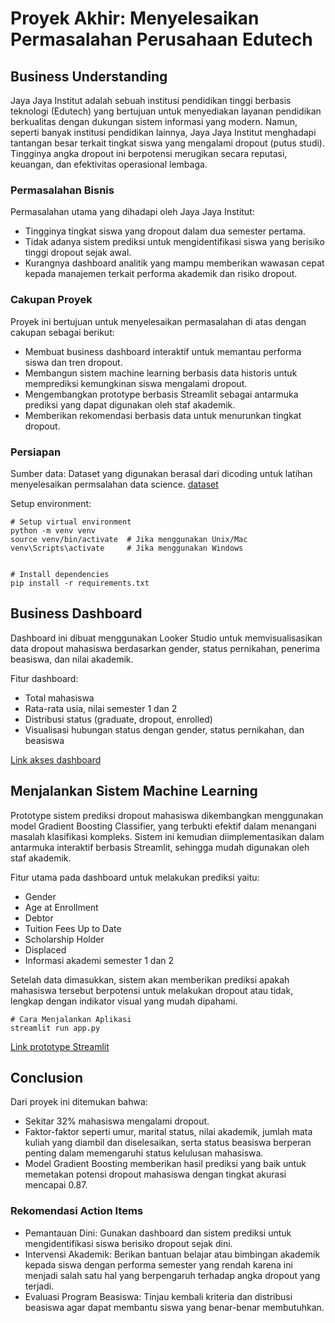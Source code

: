# Proyek Akhir: Menyelesaikan Permasalahan Perusahaan Edutech

## Business Understanding
Jaya Jaya Institut adalah sebuah institusi pendidikan tinggi berbasis teknologi (Edutech) yang bertujuan untuk menyediakan layanan pendidikan berkualitas dengan dukungan sistem informasi yang modern. Namun, seperti banyak institusi pendidikan lainnya, Jaya Jaya Institut menghadapi tantangan besar terkait tingkat siswa yang mengalami dropout (putus studi). Tingginya angka dropout ini berpotensi merugikan secara reputasi, keuangan, dan efektivitas operasional lembaga.

### Permasalahan Bisnis
Permasalahan utama yang dihadapi oleh Jaya Jaya Institut:
- Tingginya tingkat siswa yang dropout dalam dua semester pertama.
- Tidak adanya sistem prediksi untuk mengidentifikasi siswa yang berisiko tinggi dropout sejak awal.
- Kurangnya dashboard analitik yang mampu memberikan wawasan cepat kepada manajemen terkait performa akademik dan risiko dropout.

### Cakupan Proyek
Proyek ini bertujuan untuk menyelesaikan permasalahan di atas dengan cakupan sebagai berikut:
- Membuat business dashboard interaktif untuk memantau performa siswa dan tren dropout.
- Membangun sistem machine learning berbasis data historis untuk memprediksi kemungkinan siswa mengalami dropout.
- Mengembangkan prototype berbasis Streamlit sebagai antarmuka prediksi yang dapat digunakan oleh staf akademik.
- Memberikan rekomendasi berbasis data untuk menurunkan tingkat dropout.

### Persiapan

Sumber data: Dataset yang digunakan berasal dari dicoding untuk latihan menyelesaikan permsalahan data science.
[dataset](https://github.com/dicodingacademy/dicoding_dataset/blob/main/students_performance/README.md)

Setup environment:
```
# Setup virtual environment
python -m venv venv
source venv/bin/activate  # Jika menggunakan Unix/Mac
venv\Scripts\activate     # Jika menggunakan Windows


# Install dependencies
pip install -r requirements.txt

```

## Business Dashboard
Dashboard ini dibuat menggunakan Looker Studio untuk memvisualisasikan data dropout mahasiswa berdasarkan gender, status pernikahan, penerima beasiswa, dan nilai akademik.

Fitur dashboard:
- Total mahasiswa
- Rata-rata usia, nilai semester 1 dan 2
- Distribusi status (graduate, dropout, enrolled)
- Visualisasi hubungan status dengan gender, status pernikahan, dan beasiswa

[Link akses dashboard](https://lookerstudio.google.com/reporting/ad66a601-2b53-4fe9-b1f8-ab6207bcdb7d)

## Menjalankan Sistem Machine Learning
Prototype sistem prediksi dropout mahasiswa dikembangkan menggunakan model Gradient Boosting Classifier, yang terbukti efektif dalam menangani masalah klasifikasi kompleks. Sistem ini kemudian diimplementasikan dalam antarmuka interaktif berbasis Streamlit, sehingga mudah digunakan oleh staf akademik.

Fitur utama pada dashboard untuk melakukan prediksi yaitu:
- Gender
- Age at Enrollment
- Debtor
- Tuition Fees Up to Date
- Scholarship Holder
- Displaced
- Informasi akademi semester 1 dan 2

Setelah data dimasukkan, sistem akan memberikan prediksi apakah mahasiswa tersebut berpotensi untuk melakukan dropout atau tidak, lengkap dengan indikator visual yang mudah dipahami.

```
# Cara Menjalankan Aplikasi
streamlit run app.py
```
[Link prototype Streamlit]()

## Conclusion
Dari proyek ini ditemukan bahwa:
- Sekitar 32% mahasiswa mengalami dropout.
- Faktor-faktor seperti umur, marital status, nilai akademik, jumlah mata kuliah yang diambil dan diselesaikan, serta status beasiswa berperan penting dalam memengaruhi status kelulusan mahasiswa.
- Model Gradient Boosting memberikan hasil prediksi yang baik untuk memetakan potensi dropout mahasiswa dengan tingkat akurasi mencapai 0.87.


### Rekomendasi Action Items
- Pemantauan Dini: Gunakan dashboard dan sistem prediksi untuk mengidentifikasi siswa berisiko dropout sejak dini.
- Intervensi Akademik: Berikan bantuan belajar atau bimbingan akademik kepada siswa dengan performa semester yang rendah karena ini menjadi salah satu hal yang berpengaruh terhadap angka dropout yang terjadi.
-  Evaluasi Program Beasiswa: Tinjau kembali kriteria dan distribusi beasiswa agar dapat membantu siswa yang benar-benar membutuhkan.
